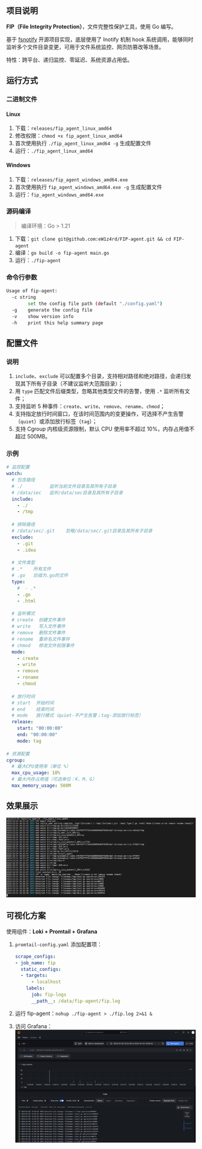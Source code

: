 ## 项目说明

**FIP（File Integrity Protection）**，文件完整性保护工具，使用 Go 编写。

基于 [fsnotify](https://github.com/fsnotify/fsnotify) 开源项目实现，底层使用了 Inotify 机制 hook 系统调用，能够同时监听多个文件目录变更，可用于文件系统监控、网页防篡改等场景。

特性：跨平台、递归监控、零延迟、系统资源占用低。

## 运行方式

### 二进制文件
#### Linux

1. 下载：`releases/fip_agent_linux_amd64`
2. 修改权限：`chmod +x fip_agent_linux_amd64`
3. 首次使用执行 `./fip_agent_linux_amd64 -g` 生成配置文件
4. 运行：`./fip_agent_linux_amd64`

#### Windows

1. 下载：`releases/fip_agent_windows_amd64.exe`
2. 首次使用执行 `fip_agent_windows_amd64.exe -g` 生成配置文件
3. 运行：`fip_agent_windows_amd64.exe`

### 源码编译

> 编译环境：Go > 1.21

1. 下载：`git clone git@github.com:eW1z4rd/FIP-agent.git && cd FIP-agent`
2. 编译：`go build -o fip-agent main.go`
3. 运行：`./fip-agent`

### 命令行参数

```bash
Usage of fip-agent:
  -c string
        set the config file path (default "./config.yaml")
  -g    generate the config file
  -v    show version info 
  -h    print this help summary page
```

## 配置文件

### 说明

1. `include`、`exclude` 可以配置多个目录，支持相对路径和绝对路径，会递归发现其下所有子目录（不建议监听大范围目录）；
2. 用 `type` 匹配文件后缀类型，忽略其他类型文件的告警，使用 `.*` 监听所有文件；
3. 支持监听 5 种事件：`create`、`write`、`remove`、`rename`、`chmod`；
4. 支持指定放行时间窗口，在该时间范围内的变更操作，可选择不产生告警（`quiet`）或添加放行标签（`tag`）；
5. 支持 Cgroup 内核级资源限制，默认 CPU 使用率不超过 10%，内存占用值不超过 500MB。

### 示例

```yaml
# 监控配置
watch:
  # 包含路径
  # ./          监听当前文件目录及其所有子目录
  # /data/sec   监听/data/sec目录及其所有子目录
  include:
    - ./
    - /tmp

  # 排除路径
  # /data/sec/.git    忽略/data/sec/.git目录及其所有子目录
  exclude:
    - .git
    - .idea

  # 文件类型
  # .*    所有文件
  # .go   后缀为.go的文件
  type:
    #  - .*
    - .go
    - .html

  # 监听模式
  # create  创建文件事件
  # write   写入文件事件
  # remove  删除文件事件
  # rename  重命名文件事件
  # chmod   修改文件权限事件
  mode:
    - create
    - write
    - remove
    - rename
    - chmod

  # 放行时间
  # start  开始时间
  # end    结束时间
  # mode   放行模式（quiet-不产生告警；tag-添加放行标签）
  release:
    start: "00:00:00"
    end: "00:00:00"
    mode: tag

# 资源配置
cgroup:
  # 最大CPU使用率（单位 %）
  max_cpu_usage: 10%
  # 最大内存占用值（可选单位：K、M、G）
  max_memory_usage: 500M
```

## 效果展示

![example](docs/example1.png)

## 可视化方案

使用组件：**Loki + Promtail + Grafana**

1. `promtail-config.yaml` 添加配置项：

   ```yaml
   scrape_configs:
   - job_name: fip
     static_configs:
     - targets:
         - localhost
       labels:
         job: fip-logs
         __path__: /data/fip-agent/fip.log
   ```

2. 运行 fip-agent：`nohup ./fip-agent > ./fip.log 2>&1 &`

3. 访问 Grafana：![example](docs/example2.png)
